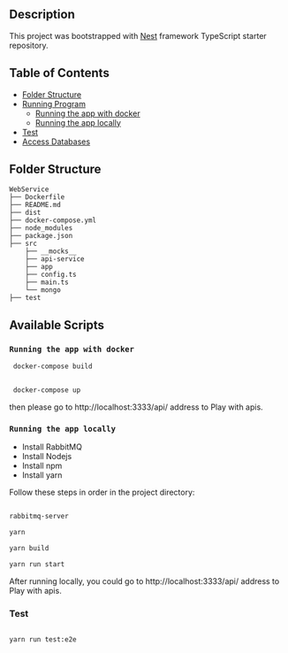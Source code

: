 ## Description

This project was bootstrapped with [Nest](https://github.com/nestjs/nest) framework TypeScript starter repository.

## Table of Contents
- [Folder Structure](#folder-structure)
- [Running Program](#available-scripts)
  - [Running the app with docker](#running-the-app-with-docker)
  - [Running the app locally](#running-the-app-locally)
- [Test](#test)
- [Access Databases](#access-databases)

 ## Folder Structure

```
WebService
├── Dockerfile
├── README.md
├── dist
├── docker-compose.yml
├── node_modules
├── package.json
├── src
    ├── __mocks__
    ├── api-service
    ├── app
    ├── config.ts
    ├── main.ts
    └── mongo
├── test
```

## Available Scripts

### `Running the app with docker`

```bash
 docker-compose build


 docker-compose up
```
then please go to http://localhost:3333/api/ address to Play with apis. 

### `Running the app locally`

- Install RabbitMQ
- Install Nodejs
- Install npm
- Install yarn


Follow these steps in order in the project directory:

```bash

rabbitmq-server

yarn

yarn build

yarn run start

```

After running locally, you could go to http://localhost:3333/api/ address to Play with apis. 
### Test

```bash

yarn run test:e2e

```
